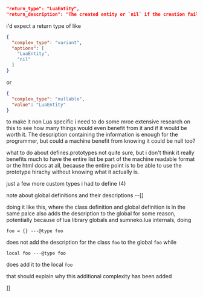 
```json
"return_type": "LuaEntity",
"return_description": "The created entity or `nil` if the creation failed."
```
i'd expect a return type of like
```json
{
  "complex_type": "variant",
  "options": [
    "LuaEntity",
    "nil"
  ]
}
```
or
```json
{
  "complex_type": "nullable",
  "value": "LuaEntity"
}
```
to make it non Lua specific
i need to do some mroe extensive research on this to see how many things
would even benefit from it and if it would be worth it.
The description containing the information is enough for the programmer,
but could a machine benefit from knowing it could be null too?

what to do about defines.prototypes
not quite sure, but i don't think it really benefits much to have the entire list
be part of the machine readable format or the html docs at all, because the entire
point is to be able to use the prototype hirachy without knowing what it actually is.

just a few more custom types i had to define (4)

note about global definitions and their descriptions
--[[

doing it like this, where the class definition and global definition
is in the same palce also adds the description to the global
for some reason, potentially because of lua library globals and sumneko.lua internals,
doing
```
foo = {} ---@type foo
```
does not add the description for the class `foo` to the global `foo`
while
```
local foo ---@type foo
```
does add it to the local `foo`

that should explain why this additional complexity has been added

]]
